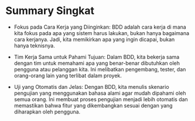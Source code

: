 # Summary Singkat

- Fokus pada Cara Kerja yang Diinginkan: BDD adalah cara kerja di mana kita fokus pada apa yang sistem harus lakukan, bukan hanya bagaimana cara kerjanya. Jadi, kita memikirkan apa yang ingin dicapai, bukan hanya teknisnya.

- Tim Kerja Sama untuk Pahami Tujuan: Dalam BDD, kita bekerja sama dengan tim untuk memahami apa yang benar-benar dibutuhkan oleh pengguna atau pelanggan kita. Ini melibatkan pengembang, tester, dan orang-orang lain yang terlibat dalam proyek.

- Uji yang Otomatis dan Jelas: Dengan BDD, kita menulis skenario pengujian yang menggunakan bahasa alami agar mudah dipahami oleh semua orang. Ini membuat proses pengujian menjadi lebih otomatis dan memastikan bahwa fitur yang dikembangkan sesuai dengan yang diharapkan oleh pengguna.
